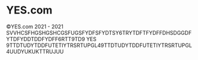 # YES.com
©️YES.com 2021 - 2021
SVVHCSFHGSHGSHCGSFUGSFYDFSFYDTSY6TRYTDFTFYDFFDHSDGGDFYTDFYDDTDDFYDFF6RTT9TD9 YES 9TTDTUDYTDDFUTETIYTRSRTUPGL49TTDTUDYTDDFUTETIYTRSRTUPGL4UUDYUKUKTTRUJUU
